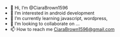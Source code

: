 - 👋 Hi, I’m @CiaraBrown1596
- 👀 I’m interested in android development
- 🌱 I’m currently learning javascript, wordpress,
- 💞️ I’m looking to collaborate on ...
- 📫 How to reach me CiaraBrown1596@gmail.com

<!---
CiaraBrown1596/CiaraBrown1596 is a ✨ special ✨ repository because its `README.md` (this file) appears on your GitHub profile.
You can click the Preview link to take a look at your changes.
--->
